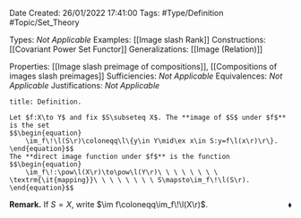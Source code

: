 <div class="topSpace"></div>

Date Created: 26/01/2022 17:41:00
Tags: #Type/Definition #Topic/Set_Theory

Types: <i>Not Applicable</i>
Examples: [[Image slash Rank]]
Constructions: [[Covariant Power Set Functor]]
Generalizations: [[Image (Relation)]]

Properties: [[Image slash preimage of compositions]], [[Compositions of images slash preimages]]
Sufficiencies: <i>Not Applicable</i>
Equivalences: <i>Not Applicable</i>
Justifications: <i>Not Applicable</i>

``` ad-Definition
title: Definition.

Let $f:X\to Y$ and fix $S\subseteq X$. The **image of $S$ under $f$** is the set
$$\begin{equation}
    \im_f\!\l(S\r)\coloneqq\l\{y\in Y\mid\ex x\in S:y=f\l(x\r)\r\}.
\end{equation}$$
The **direct image function under $f$** is the function
$$\begin{equation}
    \im_f\!:\pow\l(X\r)\to\pow\l(Y\r)\ \ \ \ \ \ \ \ \textrm{\it{mapping}}\ \ \ \ \ \ \ \ S\mapsto\im_f\!\l(S\r).
\end{equation}$$

```

<b>Remark.</b> If $S=X$, write $\im f\coloneqq\im_f\!\l(X\r)$.<span style="float:right;">$\blacklozenge$</span>
